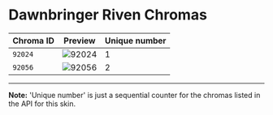 # Dawnbringer Riven Chromas

| Chroma ID | Preview | Unique number |
|---|---|---|
| `92024` | ![92024](https://raw.communitydragon.org/latest/plugins/rcp-be-lol-game-data/global/default/v1/champion-chroma-images/92/92024.png) | 1 |
| `92056` | ![92056](https://raw.communitydragon.org/latest/plugins/rcp-be-lol-game-data/global/default/v1/champion-chroma-images/92/92056.png) | 2 |

---

**Note:** 'Unique number' is just a sequential counter for the chromas listed in the API for this skin.